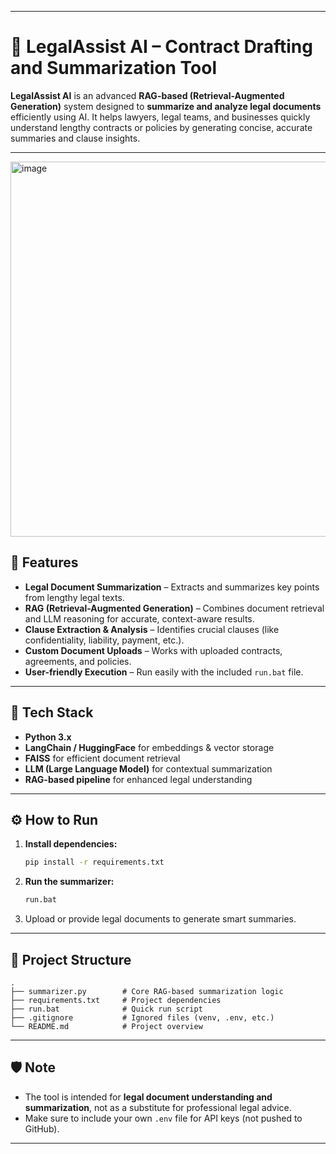 
---

# 🧠 LegalAssist AI – Contract Drafting and Summarization Tool

**LegalAssist AI** is an advanced **RAG-based (Retrieval-Augmented Generation)** system designed to **summarize and analyze legal documents** efficiently using AI.
It helps lawyers, legal teams, and businesses quickly understand lengthy contracts or policies by generating concise, accurate summaries and clause insights.

---
<img width="600" alt="image" src="https://github.com/user-attachments/assets/1e0225fe-754f-4237-86cc-c6948e6e868c" />


## 🚀 Features

* **Legal Document Summarization** – Extracts and summarizes key points from lengthy legal texts.
* **RAG (Retrieval-Augmented Generation)** – Combines document retrieval and LLM reasoning for accurate, context-aware results.
* **Clause Extraction & Analysis** – Identifies crucial clauses (like confidentiality, liability, payment, etc.).
* **Custom Document Uploads** – Works with uploaded contracts, agreements, and policies.
* **User-friendly Execution** – Run easily with the included `run.bat` file.

---

## 🧩 Tech Stack

* **Python 3.x**
* **LangChain / HuggingFace** for embeddings & vector storage
* **FAISS** for efficient document retrieval
* **LLM (Large Language Model)** for contextual summarization
* **RAG-based pipeline** for enhanced legal understanding

---

## ⚙️ How to Run

1. **Install dependencies:**

   ```bash
   pip install -r requirements.txt
   ```
2. **Run the summarizer:**

   ```bash
   run.bat
   ```
3. Upload or provide legal documents to generate smart summaries.

---

## 🧾 Project Structure

```
.
├── summarizer.py        # Core RAG-based summarization logic
├── requirements.txt     # Project dependencies
├── run.bat              # Quick run script
├── .gitignore           # Ignored files (venv, .env, etc.)
└── README.md            # Project overview
```

---


## 🛡️ Note

* The tool is intended for **legal document understanding and summarization**, not as a substitute for professional legal advice.
* Make sure to include your own `.env` file for API keys (not pushed to GitHub).

---
